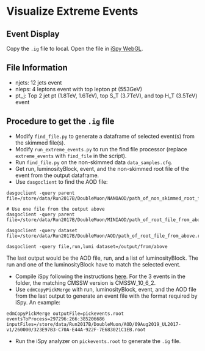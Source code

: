 # Visualize Extreme Events

## Event Display

Copy the `.ig` file to local. Open the file in [iSpy WebGL](https://ispy-webgl.web.cern.ch/).

## File Information

* njets: 12 jets event
* nleps: 4 leptons event with top lepton pt (553GeV)
* pt_j: Top 2 jet pt (1.8TeV, 1.6TeV), top S_T (3.7TeV), and top H_T (3.5TeV) event

## Procedure to get the `.ig` file

* Modify `find_file.py` to generate a dataframe of selected event(s) from the skimmed file(s).
* Modify `run_extreme_events.py` to run the find file processor (replace `extreme_events` with `find_file` in the script). 
* Run `find_file.py` on the non-skimmed data `data_samples.cfg`.
* Get run, luminosityBlock, event, and the non-skimmed root file of the event from the output dataframe.
* Use `dasgoclient` to find the AOD file:

```
dasgoclient -query parent file=/store/data/Run2017B/DoubleMuon/NANOAOD/path_of_non_skimmed_root_file.root

# Use one file from the output above
dasgoclient -query parent file=/store/data/Run2017B/DoubleMuon/MINIAOD/path_of_root_file_from_above.root

dasgoclient -query dataset file=/store/data/Run2017B/DoubleMuon/AOD/path_of_root_file_from_above.root

dasgoclient -query file,run,lumi dataset=/output/from/above
```

The last output would be the AOD file, run, and a list of luminosityBlock. The run and one of the luminosityBlock have to match the selected event.
* Compile iSpy following the instructions [here](https://github.com/cms-outreach/ispy-analyzers). For the 3 events in the folder, the matching CMSSW version is CMSSW_10_6_2.
* Use `edmCopyPickMerge` with run, luminosityBlock, event, and the AOD file from the last output to generate an event file with the format required by iSpy. An example:

```
edmCopyPickMerge outputFile=pickevents.root   eventsToProcess=297296:266:385206686   inputFiles=/store/data/Run2017B/DoubleMuon/AOD/09Aug2019_UL2017-v1/260000/323E97B3-C70A-E44A-922F-7E683021C1EB.root
```

* Run the iSpy analyzer on `pickevents.root` to generate the `.ig` file.

